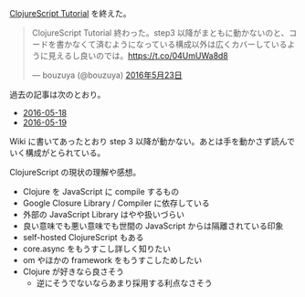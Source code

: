 [ClojureScript Tutorial](https://www.niwi.nz/cljs-workshop/) を終えた。

<blockquote class="twitter-tweet" data-lang="ja"><p lang="ja" dir="ltr">ClojureScript Tutorial 終わった。step3 以降がまともに動かないのと、コードを書かなくて済むようになっている構成以外は広くカバーしているように見えるし良いのでは。<a href="https://t.co/04UmUWa8d8">https://t.co/04UmUWa8d8</a></p>&mdash; bouzuya (@bouzuya) <a href="https://twitter.com/bouzuya/status/734700825004544000">2016年5月23日</a></blockquote>
<script async src="//platform.twitter.com/widgets.js" charset="utf-8"></script>

過去の記事は次のとおり。

- [2016-05-18][]
- [2016-05-19][]

Wiki に書いてあったとおり step 3 以降が動かない。あとは手を動かさず読んでいく構成がとられている。

ClojureScript の現状の理解や感想。

- Clojure を JavaScript に compile するもの
- Google Closure Library / Compiler に依存している
- 外部の JavaScript Library はやや扱いづらい
- 良い意味でも悪い意味でも世間の JavaScript からは隔離されている印象
- self-hosted ClojureScript もある
- core.async をもうすこし詳しく知りたい
- om やほかの framework をもうすこしためしたい
- Clojure が好きなら良さそう
  - 逆にそうでないならあまり採用する利点なさそう

[2016-05-18]: http://blog.bouzuya.net/2016/05/18/
[2016-05-19]: http://blog.bouzuya.net/2016/05/19/
